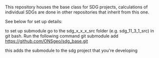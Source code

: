 This repository houses the base class for SDG projects, calculations of individual SDGs are done in other repositories that inherit from this one. 

See below for set up details:

to set up submodule go to the sdg_x_x_x_src folder (e.g. sdg_11_3_1_src) in git bash. Run the following command
git submodule add https://github.com/ONSgeo/sdg_base.git

this adds the submodule to the sdg project that you're developing
